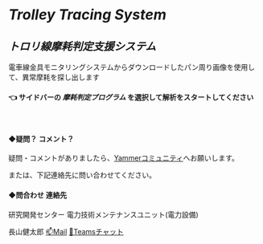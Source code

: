 # _Trolley Tracing System_
## ___トロリ線摩耗判定支援システム___

電車線金具モニタリングシステムからダウンロードしたパン周り画像を使用して、異常摩耗を探し出します

#### 👈 **サイドバーの _摩耗判定プログラム_ を選択して解析をスタートしてください**

　

#### ◆疑問？ コメント？

疑問・コメントがありましたら、[Yammerコミュニティ](https://web.yammer.com/main/groups/eyJfdHlwZSI6Ikdyb3VwIiwiaWQiOiIxMjM0NzEzNjQwOTYifQ)へお願いします。

または、下記連絡先に問い合わせてください。

#### ◆問合わせ 連絡先
研究開発センター 電力技術メンテナンスユニット(電力設備)

長山健太郎 [📫Mail][maillink]  [📢Teamsチャット][teamslink]


[](
メールリンク生成ページ：https://mailtolink.me/
)

[maillink]: mailto:k-nagayama@jreast.co.jp?cc=fukushima-n@jreast.co.jp&subject=%E3%80%90%E3%83%88%E3%83%AD%E3%83%AA%E7%B7%9A%E6%91%A9%E8%80%97%E5%88%A4%E5%AE%9A%E6%94%AF%E6%8F%B4%E3%82%B7%E3%82%B9%E3%83%86%E3%83%A0_%E8%B3%AA%E5%95%8F%E3%83%BB%E3%82%B3%E3%83%A1%E3%83%B3%E3%83%88%E3%80%91

[teamslink]: https://teams.microsoft.com/l/chat/0/0?users=k-nagayama@jreast.co.jp,fukushima-n@jreast.co.jp&message=【トロリ線摩耗判定支援システム_質問・コメント】